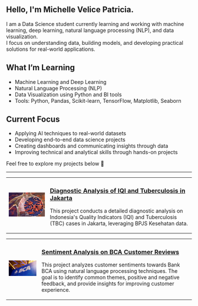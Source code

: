 ## **Hello, I'm Michelle Velice Patricia.**

I am a Data Science student currently learning and working with machine learning, deep learning, natural language processing (NLP), and data visualization.  
I focus on understanding data, building models, and developing practical solutions for real-world applications.

## What I’m Learning
- Machine Learning and Deep Learning  
- Natural Language Processing (NLP)  
- Data Visualization using Python and BI tools  
- Tools: Python, Pandas, Scikit-learn, TensorFlow, Matplotlib, Seaborn

## Current Focus
- Applying AI techniques to real-world datasets  
- Developing end-to-end data science projects  
- Creating dashboards and communicating insights through data  
- Improving technical and analytical skills through hands-on projects

Feel free to explore my projects below 👋

---

<table>
  <tr>
    <td>
      <img src="https://github.com/chellecia/Diagnostics-Analysis-Article/blob/main/tbc%20gambar.jpg?raw=true" width="350"/>
    </td>
    <td>
      <h3><a href="https://github.com/chellecia/Diagnostics-Analysis-Article">Diagnostic Analysis of IQI and Tuberculosis in Jakarta</a></h3>
      <p>This project conducts a detailed diagnostic analysis on Indonesia's Quality Indicators (IQI) and Tuberculosis (TBC) cases in Jakarta, leveraging BPJS Kesehatan data.</p>
    </td>
  </tr>
</table>

<table>
  <tr>
    <td>
      <img src="https://github.com/chellecia/BCA-Customer-Review-Analysis/blob/main/bca%20sentimen.jpeg?raw=true" width="350"/>
    </td>
    <td>
      <h3><a href="https://github.com/chellecia/BCA-Customer-Review-Analysis">Sentiment Analysis on BCA Customer Reviews</a></h3>
      <p>This project analyzes customer sentiments towards Bank BCA using natural language processing techniques. The goal is to identify common themes, positive and negative feedback, and provide insights for improving customer experience.</p>
    </td>
  </tr>
</table>
